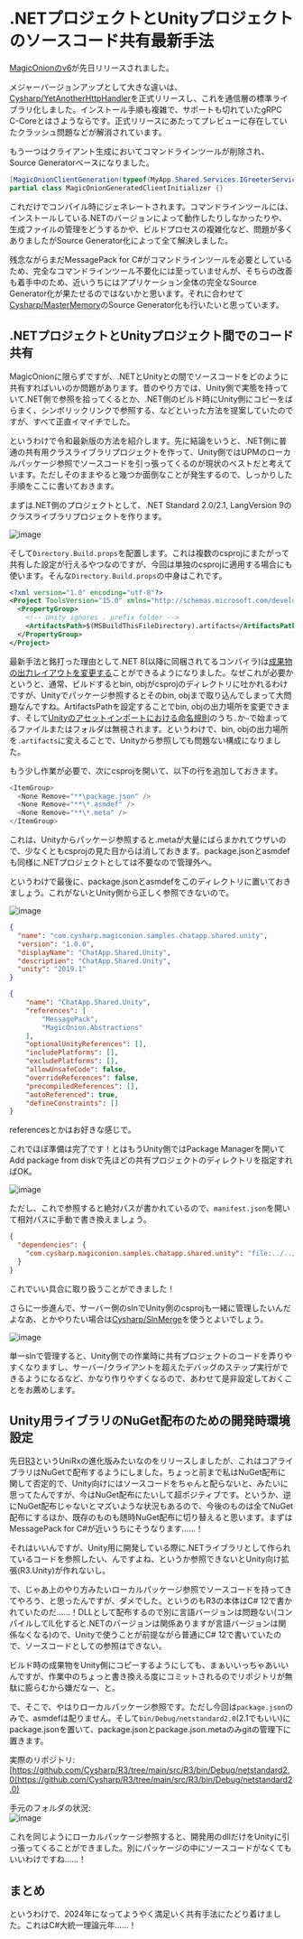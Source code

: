 # .NETプロジェクトとUnityプロジェクトのソースコード共有最新手法

[MagicOnionのv6](https://github.com/Cysharp/MagicOnion/)が先日リリースされました。

メジャーバージョンアップとして大きな違いは、[Cysharp/YetAnotherHttpHandler](https://github.com/Cysharp/YetAnotherHttpHandler)を正式リリースし、これを通信層の標準ライブラリ化しました。インストール手順も複雑で、サポートも切れていたgRPC C-Coreとはさようならです。正式リリースにあたってプレビューに存在していたクラッシュ問題などが解消されています。

もう一つはクライアント生成においてコマンドラインツールが削除され、Source Generatorベースになりました。

```csharp
[MagicOnionClientGeneration(typeof(MyApp.Shared.Services.IGreeterService))]
partial class MagicOnionGeneratedClientInitializer {}
```

これだけでコンパイル時にジェネレートされます。コマンドラインツールには、インストールしている.NETのバージョンによって動作したりしなかったりや、生成ファイルの管理をどうするかや、ビルドプロセスの複雑化など、問題が多くありましたがSource Generator化によって全て解決しました。

残念ながらまだMessagePack for C#がコマンドラインツールを必要としているため、完全なコマンドラインツール不要化には至っていませんが、そちらの改善も着手中のため、近いうちにはアプリケーション全体の完全なSource Generator化が果たせるのではないかと思います。それに合わせて[Cysharp/MasterMemory](https://github.com/Cysharp/MasterMemory/)のSource Generator化も行いたいと思っています。


.NETプロジェクトとUnityプロジェクト間でのコード共有
---
MagicOnionに限らずですが、.NETとUnityとの間でソースコードをどのように共有すればいいのか問題があります。昔のやり方では、Unity側で実態を持っていて.NET側で参照を拾ってくるとか、.NET側のビルド時にUnity側にコピーをばらまく、シンボリックリンクで参照する、などといった方法を提案していたのですが、すべて正直イマイチでした。

というわけで令和最新版の方法を紹介します。先に結論をいうと、.NET側に普通の共有用クラスライブラリプロジェクトを作って、Unity側ではUPMのローカルパッケージ参照でソースコードを引っ張ってくるのが現状のベストだと考えています。ただしそのままやると幾つか面倒なことが発生するので、しっかりした手順をここに書いておきます。

まずは.NET側のプロジェクトとして、.NET Standard 2.0/2.1, LangVersion 9のクラスライブラリプロジェクトを作ります。

![image](https://github.com/Cysharp/MagicOnion/assets/46207/0019a2b0-ec2c-4786-9d1d-0078e8dc0295)

そして`Directory.Build.props`を配置します。これは複数のcsprojにまたがって共有した設定が行えるやつなのですが、今回は単独のcsprojに適用する場合にも使います。そんな`Directory.Build.props`の中身はこれです。

```xml
<?xml version="1.0" encoding="utf-8"?>
<Project ToolsVersion="15.0" xmlns="http://schemas.microsoft.com/developer/msbuild/2003">
  <PropertyGroup>
    <!-- Unity ignores . prefix folder -->
    <ArtifactsPath>$(MSBuildThisFileDirectory).artifacts</ArtifactsPath>
  </PropertyGroup>
</Project>
```

最新手法と銘打った理由として.NET 8(以降に同梱されてるコンパイラ)は[成果物の出力レイアウトを変更する](https://learn.microsoft.com/en-us/dotnet/core/sdk/artifacts-output)ことができるようになりました。なぜこれが必要かというと、通常、ビルドするとbin, objがcsprojのディレクトリに吐かれるわけですが、Unityでパッケージ参照するとそのbin, objまで取り込んでしまって大問題なんですね。ArtifactsPathを設定することでbin, objの出力場所を変更できます、そして[Unityのアセットインポートにおける命名規則](https://docs.unity3d.com/Manual/SpecialFolders.html)のうち`.`か`~`で始まってるファイルまたはフォルダは無視されます。というわけで、bin, objの出力場所を`.artifacts`に変えることで、Unityから参照しても問題ない構成になりました。

もう少し作業が必要で、次にcsprojを開いて、以下の行を追加しておきます。

```csharp
<ItemGroup>
  <None Remove="**\package.json" />
  <None Remove="**\*.asmdef" />
  <None Remove="**\*.meta" />
</ItemGroup>
```

これは、Unityからパッケージ参照すると.metaが大量にばらまかれてウザいので、少なくともcsprojの見た目からは消しておきます。package.jsonとasmdefも同様に.NETプロジェクトとしては不要なので管理外へ。

というわけで最後に、package.jsonとasmdefをこのディレクトリに置いておきましょう。これがないとUnity側から正しく参照できないので。

![image](https://github.com/Cysharp/MagicOnion/assets/46207/54c9564d-c6f2-44ec-b86c-bec19ecfb040)

```json
{
  "name": "com.cysharp.magiconion.samples.chatapp.shared.unity",
  "version": "1.0.0",
  "displayName": "ChatApp.Shared.Unity",
  "description": "ChatApp.Shared.Unity",
  "unity": "2019.1"
}
```

```json
{
    "name": "ChatApp.Shared.Unity",
    "references": [
        "MessagePack",
        "MagicOnion.Abstractions"
    ],
    "optionalUnityReferences": [],
    "includePlatforms": [],
    "excludePlatforms": [],
    "allowUnsafeCode": false,
    "overrideReferences": false,
    "precompiledReferences": [],
    "autoReferenced": true,
    "defineConstraints": []
}
```

referencesとかはお好きな感じで。

これでほぼ準備は完了です！とはもうUnity側ではPackage Managerを開いてAdd package from diskで先ほどの共有プロジェクトのディレクトリを指定すればOK。

![image](https://github.com/Cysharp/MagicOnion/assets/46207/a46813ab-72fb-44b3-ac8e-241451f9128f)

ただし、これで参照すると絶対パスが書かれているので、`manifest.json`を開いて相対パスに手動で書き換えましょう。

```json
{
  "dependencies": {
    "com.cysharp.magiconion.samples.chatapp.shared.unity": "file:../../ChatApp.Shared",
  }
}
```

これでいい具合に取り扱うことができました！

さらに一歩進んで、サーバー側のslnでUnity側のcsprojも一緒に管理したいんだよなあ、とかやりたい場合は[Cysharp/SlnMerge](https://github.com/Cysharp/SlnMerge/)を使うとよいでしょう。

![image](https://github.com/Cysharp/SlnMerge/assets/46207/6b70bfda-5f80-42c0-9acc-ca3922f22c52)

単一slnで管理すると、Unity側での作業時に共有プロジェクトのコードを弄りやすくなりますし、サーバー/クライアントを超えたデバッグのステップ実行ができるようになるなど、かなり作りやすくなるので、あわせて是非設定しておくことをお薦めします。

Unity用ライブラリのNuGet配布のための開発時環境設定
---
先日[R3](https://github.com/Cysharp/R3/)というUniRxの進化版みたいなのをリリースしましたが、これはコアライブラリはNuGetで配布するようにしました。ちょっと前まで私はNuGet配布に関して否定的で、Unity向けにはソースコードをちゃんと配らないと、みたいに思ってたんですが、今はNuGet配布にたいして超ポジティブです。というか、逆にNuGet配布じゃないとマズいような状況もあるので、今後のものは全てNuGet配布にするほか、既存のものも随時NuGet配布に切り替えると思います。まずはMessagePack for C#が近いうちにそうなります……！

それはいいんですが、Unity用に開発している際に.NETライブラリとして作られているコードを参照したい、んですよね、というか参照できないとUnity向け拡張(R3.Unity)が作れないし。

で、じゃあ上のやり方みたいローカルパッケージ参照でソースコードを持ってきてやろう、と思ったんですが、ダメでした。というのもR3の本体はC# 12で書かれていたのだ……！DLLとして配布するので別に言語バージョンは問題ない(コンパイルしてIL化すると.NETのバージョンは関係ありますが言語バージョンは関係なくなる)ので、Unityで使うことが前提ながら普通にC# 12で書いていたので、ソースコードとしての参照はできない。

ビルド時の成果物をUnity側にコピーするようにしても、まぁいいっちゃあいいんですが、作業中のちょっと書き換える度にコミットされるのでリポジトリが無駄に膨らむから嫌だなー、と。

で、そこで、やはりローカルパッケージ参照です。ただし今回は`package.json`のみで、asmdefは配りません。そして`bin/Debug/netstandard2.0`(2.1でもいい)にpackage.jsonを置いて、package.jsonとpackage.json.metaのみgitの管理下に置きます。

実際のリポジトリ: [https://github.com/Cysharp/R3/tree/main/src/R3/bin/Debug/netstandard2.0(https://github.com/Cysharp/R3/tree/main/src/R3/bin/Debug/netstandard2.0)

手元のフォルダの状況:  
![image](https://github.com/Cysharp/MagicOnion/assets/46207/2c8f7cb4-08ea-459c-abcc-6a251a063cb2)

これを同じようにローカルパッケージ参照すると、開発用のdllだけをUnityに引っ張ってくることができました。別にパッケージの中にソースコードがなくてもいいわけですね……！

まとめ
---
というわけで、2024年になってようやく満足いく共有手法にたどり着けました。これはC#大統一理論元年……！
